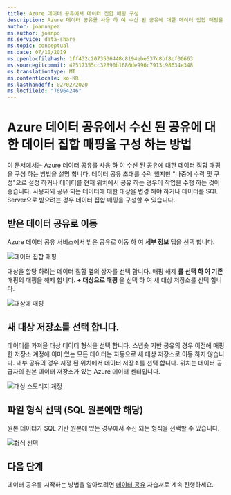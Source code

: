 ```yaml
---
title: Azure 데이터 공유에서 데이터 집합 매핑 구성
description: Azure 데이터 공유를 사용 하 여 수신 된 공유에 대한 데이터 집합 매핑을 구성 하는 방법에 대해 알아봅니다.
author: joannapea
ms.author: joanpo
ms.service: data-share
ms.topic: conceptual
ms.date: 07/10/2019
ms.openlocfilehash: 1ff432c2073536448c8194ebe537c8bf8cf00663
ms.sourcegitcommit: 42517355cc32890b1686de996c7913c98634e348
ms.translationtype: MT
ms.contentlocale: ko-KR
ms.lasthandoff: 02/02/2020
ms.locfileid: "76964246"
---
```

# <a name="how-to-configure-a-dataset-mapping-for-a-received-share-in-azure-data-share"></a>Azure 데이터 공유에서 수신 된 공유에 대한 데이터 집합 매핑을 구성 하는 방법

이 문서에서는 Azure 데이터 공유를 사용 하 여 수신 된 공유에 대한 데이터 집합 매핑을 구성 하는 방법을 설명 합니다. 데이터 공유 초대를 수락 했지만 "나중에 수락 및 구성"으로 설정 하거나 데이터를 현재 위치에서 공유 하는 경우이 작업을 수행 하는 것이 좋습니다. 사용자와 공유 되는 데이터에 대한 대상을 변경 해야 하거나 데이터를 SQL Server으로 받으려는 경우 데이터 집합 매핑을 구성할 수 있습니다. 

## <a name="navigate-to-a-received-data-share"></a>받은 데이터 공유로 이동

Azure 데이터 공유 서비스에서 받은 공유로 이동 하 여 **세부 정보** 탭을 선택 합니다. 

![데이터 집합 매핑](./media/dataset-mapping.png "데이터 집합 매핑") 

대상을 할당 하려는 데이터 집합 옆의 상자를 선택 합니다. 매핑 해제 **를 선택 하 여 기존** 매핑의 매핑을 해제 합니다. **+ 대상으로 매핑** 을 선택 하 여 새 대상 저장소를 선택 합니다. 

![대상에 매핑](./media/dataset-map-target.png "대상에 매핑") 

## <a name="select-a-new-target-store"></a>새 대상 저장소를 선택 합니다.

데이터를 가져올 대상 데이터 형식을 선택 합니다. 스냅숏 기반 공유의 경우 이전에 매핑한 저장소 계정에 이미 있는 모든 데이터는 자동으로 새 대상 저장소로 이동 하지 않습니다. 내부 공유의 경우 지정 된 위치에서 데이터 저장소를 선택 합니다. 위치는 데이터 공급자의 원본 데이터 저장소가 있는 Azure 데이터 센터입니다.

![대상 스토리지 계정](./media/dataset-map-target-sql.png "대상 스토리지") 

## <a name="select-a-file-format-sql-sources-only"></a>파일 형식 선택 (SQL 원본에만 해당)

원본 데이터가 SQL 기반 원본에 있는 경우에서 수신 되는 형식을 선택할 수 있습니다. 

![형식 선택](./media/sql-file-formats.png "SQL 파일 형식")

## <a name="next-steps"></a>다음 단계

데이터 공유를 시작하는 방법을 알아보려면 [데이터 공유](share-your-data.md) 자습서로 계속 진행하세요.



